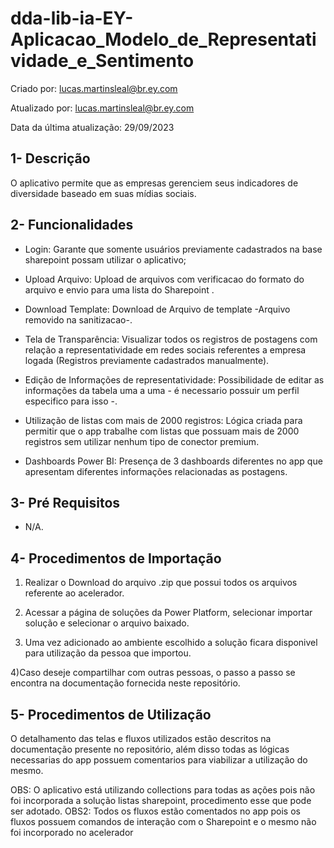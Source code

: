 # dda-lib-ia-EY-Aplicacao_Modelo_de_Representatividade_e_Sentimento
Criado por: lucas.martinsleal@br.ey.com

Atualizado por: lucas.martinsleal@br.ey.com

Data da última atualização: 29/09/2023

## 1-   Descrição
O aplicativo permite que as empresas gerenciem seus indicadores de diversidade baseado em suas mídias sociais.

## 2-   Funcionalidades
- Login: Garante que somente usuários previamente cadastrados na base sharepoint possam utilizar o aplicativo;
  
- Upload Arquivo: Upload de arquivos com verificacao do formato do arquivo e envio para uma lista do Sharepoint .

- Download Template: Download de Arquivo de template -Arquivo removido na sanitizacao-.
  
- Tela de Transparência: Visualizar todos os registros de postagens com relação a representatividade em redes sociais referentes a empresa logada (Registros previamente cadastrados manualmente).

- Edição de Informações de representatividade: Possibilidade de editar as informações da tabela uma a uma - é necessario possuir um perfil especifico para isso -.

- Utilização de listas com mais de 2000 registros: Lógica criada para permitir que o app trabalhe com listas que possuam mais de 2000 registros sem utilizar nenhum tipo de conector premium.

- Dashboards Power BI: Presença de 3 dashboards diferentes no app que apresentam diferentes informações relacionadas as postagens.                     	 	

## 3-   Pré Requisitos
- N/A.

## 4-   Procedimentos de Importação
1) Realizar o Download do arquivo .zip que possui todos os arquivos referente ao acelerador.

2) Acessar a página de soluções da Power Platform, selecionar importar solução e selecionar o arquivo baixado.

3) Uma vez adicionado ao ambiente escolhido a solução ficara disponivel para utilização da pessoa que importou.

4)Caso deseje compartilhar com outras pessoas, o passo a passo se encontra na documentação fornecida neste repositório.


## 5-   Procedimentos de Utilização
O detalhamento das telas e fluxos utilizados estão descritos na documentação presente no repositório, além disso todas as lógicas necessarias do app possuem comentarios para viabilizar a utilização do mesmo.

OBS: O aplicativo está utilizando collections para todas as ações pois não foi incorporada a solução listas sharepoint, procedimento esse que pode ser adotado.
OBS2: Todos os fluxos estão comentados no app pois os fluxos possuem comandos de interação com o Sharepoint e o mesmo não foi incorporado no acelerador
